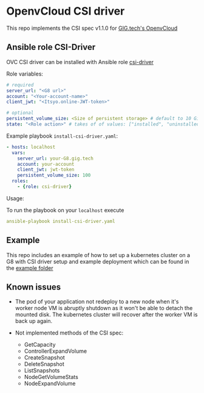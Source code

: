 # OpenvCloud CSI driver

This repo implements the CSI spec v1.1.0 for [GIG.tech's OpenvCloud](https://gig.tech)

## Ansible role CSI-Driver

OVC CSI driver can be installed with Ansible role [csi-driver](roles/csi-driver)

Role variables:

``` yaml
# required
server_url: "<G8 url>"
account: "<Your-account-name>"
client_jwt: "<Itsyo.online-JWT-token>"

# optional
persistent_volume_size: <Size of persistent storage> # default to 10 Gi
state: "<Role action>" # takes of of values: ["installed", "uninstalled"]. Default to "installed"
```

Example playbook `install-csi-driver.yaml`:

``` yaml
- hosts: localhost
  vars:
    server_url: your-G8.gig.tech
    account: your-account
    client_jwt: jwt-token
    persistent_volume_size: 100
  roles:
    - {role: csi-driver}
```

Usage:

To run the playbook on your `localhost` execute

``` yaml
ansible-playbook install-csi-driver.yaml
```

## Example

This repo includes an example of how to set up a kubernetes cluster on a G8 with CSI driver setup and example deployment which can be found in the [example folder](./example/README.md)

## Known issues

- The pod of your application not redeploy to a new node when it's worker node VM is abruptly shutdown as it won't be able to detach the mounted disk. The kubernetes cluster will recover after the worker VM is back up again.

- Not implemented methods of the CSI spec:  
    - GetCapacity
    - ControllerExpandVolume
    - CreateSnapshot
    - DeleteSnapshot
    - ListSnapshots
    - NodeGetVolumeStats
    - NodeExpandVolume
